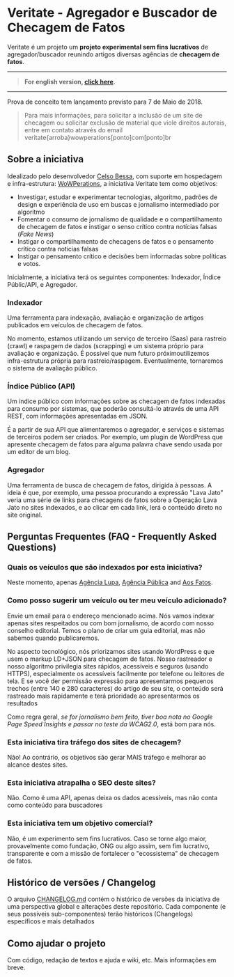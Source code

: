 # Veritate - Agregador e Buscador de Checagem de Fatos

Veritate é um projeto um **projeto experimental sem fins lucrativos** de agregador/buscador reunindo artigos diversas agências de **checagem de fatos**.
<hr>

> **For english version, [click here](README-EN.md).**

<hr>

Prova de conceito tem lançamento previsto para 7 de Maio de 2018.

> Para mais informações, para solicitar a inclusão de um site de checagem ou solicitar exclusão de material que viole direitos autorais, entre em contato através do email veritate{arroba}wowperations[ponto]com[ponto]br

## Sobre a iniciativa

Idealizado pelo desenvolvedor <a href="https://www.celsobessa.com.br">Celso Bessa</a>, com suporte em hospedagem e infra-estrutura: <a href="https://www.wowperations.com.br">WoWPerations</a>, a iniciativa  Veritate tem como objetivos:

- Investigar, estudar e experimentar tecnologias, algoritmo, padrões de design e experiência de uso em buscas e jornalismo intermediado por algoritmo
- Fomentar o consumo de jornalismo de qualidade e o compartilhamento de checagem de fatos e instigar o senso crítico contra notícias falsas (_Fake News_)
- Instigar o compartilhamento de checagens de fatos e o pensamento crítico contra notícias falsas
- Instigar o pensamento crítico e decisões bem informadas sobre políticas e votos.

Inicialmente, a iniciativa terá os seguintes componentes: Indexador, Índice Públic/API, e Agregador.

### Indexador

Uma ferramenta para indexação, avaliação e organização de artigos publicados em veículos de checagem de fatos.

No momento, estamos utilizando um serviço de terceiro (Saas) para rastreio (crawl) e raspagem de dados (scrapping) e um sistema próprio para avaliação e organização. É possível que num futuro próximoutilizemos infra-estrutura própria para rastreio/raspagem. Eventualmente, tornaremos o sistema de avaliação público.

### Índice Público (API)

Um índice público com informações sobre as checagem de fatos indexadas para consumo por sistemas, que poderão consultá-lo através de uma API REST, com informações apresentadas em JSON.

É a partir de sua API que alimentaremos o agregador, e serviços e sistemas de terceiros podem ser criados. Por exemplo, um plugin de WordPress que apresente checagem de fatos para alguma palavra chave sendo usada por um editor de um blog.

### Agregador

Uma ferramenta de busca de checagem de fatos, dirigida à pessoas. A ideia é que, por exemplo, uma pessoa procurando a expressão  "Lava Jato" veria uma série de links para checagens de fatos sobre a Operação Lava Jato no sites indexados, e ao clicar em cada link, lerá o conteúdo direto no site original.

## Perguntas Frequentes (FAQ - Frequently Asked Questions)

### Quais os veículos que são indexados por esta iniciativa?

Neste momento, apenas [Agência Lupa](http://piaui.folha.uol.com.br/lupa/), [Agência Pública](https://apublica.org/checagem/) and [Aos Fatos](https://aosfatos.org).

### Como posso sugerir um veículo ou ter meu veículo adicionado?

Envie um email para o endereço mencionado acima. Nós vamos indexar apenas sites respeitados ou com bom jornalismo, de acordo com nosso conselho editorial. Temos o plano de criar um guia editorial, mas não sabemos quando publicaremos.

No aspecto tecnológico, nós priorizamos sites usando WordPress e que usem o markup LD+JSON para checagem de fatos. Nosso rastreador e nosso algoritmo privilegia sites rápidos, acessíveis e seguros (usando HTTPS), especialmente os acessíveis facilmente por telefone ou leitores de tela. E se você der permissão expressão para apresentarmos pequenos trechos (entre 140 e 280 caracteres) do artigo de seu site, o conteúdo será rastreado mais rapidamente e terá prioridade ao apresentarmos os resultados

Como regra geral, *se for jornalismo bem feito, tiver boa nota no Google Page Speed Insights e passar no teste da WCAG2.0*, está bom para nós.

### Esta iniciativa tira tráfego dos sites de checagem?

Não! Ao contrário, os objetivos são gerar MAIS tráfego e melhorar ao alcance destes sites.

### Esta iniciativa atrapalha o SEO deste sites?

Não. Como é uma API, apenas deixa os dados acessíveis, mas não conta como conteúdo para buscadores

### Esta iniciativa tem um objetivo comercial?

Não, é um experimento sem fins lucrativos. Caso se torne algo maior, provavelmente como fundação, ONG ou algo assim, sem fim lucrativo, transparente e com a missão de fortalecer o "ecossistema" de checagem de fatos.

## Histórico de versões / Changelog

O arquivo [CHANGELOG.md](CHANGELOG.md) contém o histórico de versões da iniciativa de uma perspectiva global e alterações deste repositório. Cada componente (e seus possíveis sub-componentes) terão históricos (Changelogs) específicos e mais detalhados

## Como ajudar o projeto

Com código, redação de textos e ajuda e wiki, etc. Mais informações em breve.